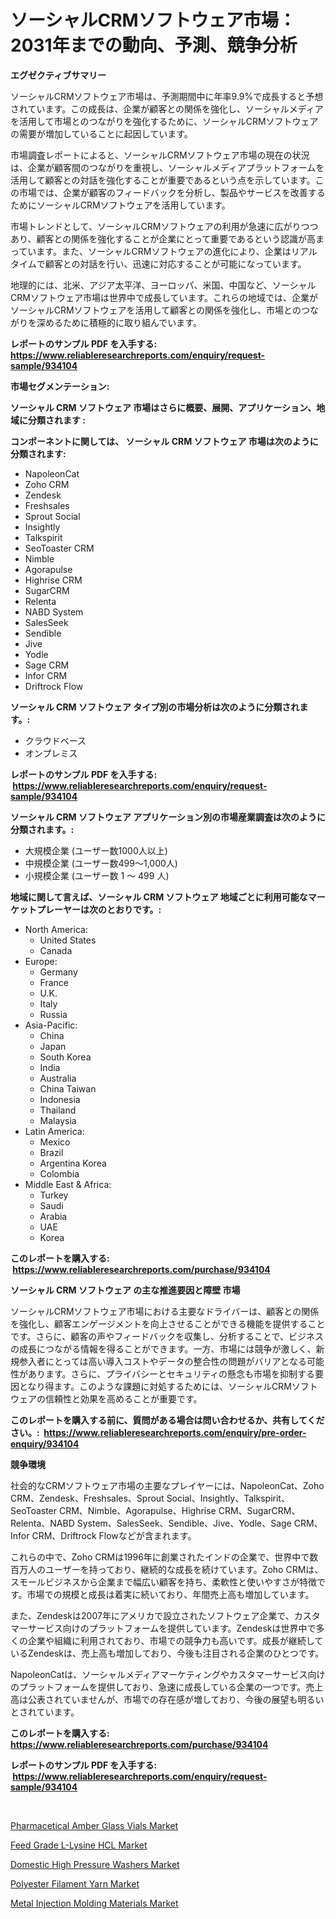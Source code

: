 <p><h1>ソーシャルCRMソフトウェア市場：2031年までの動向、予測、競争分析</h1></p><p><strong>エグゼクティブサマリー</strong></p>
<p><p>ソーシャルCRMソフトウェア市場は、予測期間中に年率9.9%で成長すると予想されています。この成長は、企業が顧客との関係を強化し、ソーシャルメディアを活用して市場とのつながりを強化するために、ソーシャルCRMソフトウェアの需要が増加していることに起因しています。</p><p>市場調査レポートによると、ソーシャルCRMソフトウェア市場の現在の状況は、企業が顧客間のつながりを重視し、ソーシャルメディアプラットフォームを活用して顧客との対話を強化することが重要であるという点を示しています。この市場では、企業が顧客のフィードバックを分析し、製品やサービスを改善するためにソーシャルCRMソフトウェアを活用しています。</p><p>市場トレンドとして、ソーシャルCRMソフトウェアの利用が急速に広がりつつあり、顧客との関係を強化することが企業にとって重要であるという認識が高まっています。また、ソーシャルCRMソフトウェアの進化により、企業はリアルタイムで顧客との対話を行い、迅速に対応することが可能になっています。</p><p>地理的には、北米、アジア太平洋、ヨーロッパ、米国、中国など、ソーシャルCRMソフトウェア市場は世界中で成長しています。これらの地域では、企業がソーシャルCRMソフトウェアを活用して顧客との関係を強化し、市場とのつながりを深めるために積極的に取り組んでいます。</p></p>
<p><strong>レポートのサンプル PDF を入手する: <a href="https://www.reliableresearchreports.com/enquiry/request-sample/934104">https://www.reliableresearchreports.com/enquiry/request-sample/934104</a></strong></p>
<p><strong>市場セグメンテーション:</strong></p>
<p><strong> ソーシャル CRM ソフトウェア 市場はさらに概要、展開、アプリケーション、地域に分類されます :</strong></p>
<p><strong>コンポーネントに関しては、 ソーシャル CRM ソフトウェア 市場は次のように分類されます: &nbsp;</strong></p>
<p><ul><li>NapoleonCat</li><li>Zoho CRM</li><li>Zendesk</li><li>Freshsales</li><li>Sprout Social</li><li>Insightly</li><li>Talkspirit</li><li>SeoToaster CRM</li><li>Nimble</li><li>Agorapulse</li><li>Highrise CRM</li><li>SugarCRM</li><li>Relenta</li><li>NABD System</li><li>SalesSeek</li><li>Sendible</li><li>Jive</li><li>Yodle</li><li>Sage CRM</li><li>Infor CRM</li><li>Driftrock Flow</li></ul></p>
<p><strong> ソーシャル CRM ソフトウェア タイプ別の市場分析は次のように分類されます。:</strong></p>
<p><ul><li>クラウドベース</li><li>オンプレミス</li></ul></p>
<p><strong>レポートのサンプル PDF を入手する: &nbsp;<a href="https://www.reliableresearchreports.com/enquiry/request-sample/934104">https://www.reliableresearchreports.com/enquiry/request-sample/934104</a></strong></p>
<p><strong> ソーシャル CRM ソフトウェア アプリケーション別の市場産業調査は次のように分類されます。:</strong></p>
<p><ul><li>大規模企業 (ユーザー数1000人以上)</li><li>中規模企業 (ユーザー数499～1,000人)</li><li>小規模企業 (ユーザー数 1 ～ 499 人)</li></ul></p>
<p><strong>地域に関して言えば、ソーシャル CRM ソフトウェア 地域ごとに利用可能なマーケットプレーヤーは次のとおりです。:</strong></p>
<p><ul>
    <li>
        North America:
        <ul>
            <li>United States</li>
            <li>Canada</li>
        </ul>
    </li>
    <li>
        Europe:
        <ul>
            <li>Germany</li>
            <li>France</li>
            <li>U.K.</li>
            <li>Italy</li>
            <li>Russia</li>
        </ul>
    </li>
    <li>
        Asia-Pacific:
        <ul>
            <li>China</li>
            <li>Japan</li>
            <li>South Korea</li>
            <li>India</li>
            <li>Australia</li>
            <li>China Taiwan</li>
            <li>Indonesia</li>
            <li>Thailand</li>
            <li>Malaysia</li>
        </ul>
    </li>
    <li>
        Latin America:
        <ul>
            <li>Mexico</li>
            <li>Brazil</li>
            <li>Argentina Korea</li>
            <li>Colombia</li>
        </ul>
    </li>
    <li>
        Middle East & Africa:
        <ul>
            <li>Turkey</li>
            <li>Saudi</li>
            <li>Arabia</li>
            <li>UAE</li>
            <li>Korea</li>
        </ul>
    </li>
    </ul></p>
<p><strong>このレポートを購入する: &nbsp;<a href="https://www.reliableresearchreports.com/purchase/934104">https://www.reliableresearchreports.com/purchase/934104</a></strong></p>
<p><strong>ソーシャル CRM ソフトウェア の主な推進要因と障壁 市場</strong></p>
<p><p>ソーシャルCRMソフトウェア市場における主要なドライバーは、顧客との関係を強化し、顧客エンゲージメントを向上させることができる機能を提供することです。さらに、顧客の声やフィードバックを収集し、分析することで、ビジネスの成長につながる情報を得ることができます。一方、市場には競争が激しく、新規参入者にとっては高い導入コストやデータの整合性の問題がバリアとなる可能性があります。さらに、プライバシーとセキュリティの懸念も市場を抑制する要因となり得ます。このような課題に対処するためには、ソーシャルCRMソフトウェアの信頼性と効果を高めることが重要です。</p></p>
<p><strong>このレポートを購入する前に、質問がある場合は問い合わせるか、共有してください。:&nbsp; <a href="https://www.reliableresearchreports.com/enquiry/pre-order-enquiry/934104">https://www.reliableresearchreports.com/enquiry/pre-order-enquiry/934104</a></strong></p>
<p><strong>競争環境</strong></p>
<p><p>社会的なCRMソフトウェア市場の主要なプレイヤーには、NapoleonCat、Zoho CRM、Zendesk、Freshsales、Sprout Social、Insightly、Talkspirit、SeoToaster CRM、Nimble、Agorapulse、Highrise CRM、SugarCRM、Relenta、NABD System、SalesSeek、Sendible、Jive、Yodle、Sage CRM、Infor CRM、Driftrock Flowなどが含まれます。</p><p>これらの中で、Zoho CRMは1996年に創業されたインドの企業で、世界中で数百万人のユーザーを持っており、継続的な成長を続けています。Zoho CRMは、スモールビジネスから企業まで幅広い顧客を持ち、柔軟性と使いやすさが特徴です。市場での規模と成長は着実に続いており、年間売上高も増加しています。</p><p>また、Zendeskは2007年にアメリカで設立されたソフトウェア企業で、カスタマーサービス向けのプラットフォームを提供しています。Zendeskは世界中で多くの企業や組織に利用されており、市場での競争力も高いです。成長が継続しているZendeskは、売上高も増加しており、今後も注目される企業のひとつです。</p><p>NapoleonCatは、ソーシャルメディアマーケティングやカスタマーサービス向けのプラットフォームを提供しており、急速に成長している企業の一つです。売上高は公表されていませんが、市場での存在感が増しており、今後の展望も明るいとされています。</p></p>
<p><strong>このレポートを購入する: &nbsp; <a href="https://www.reliableresearchreports.com/purchase/934104">https://www.reliableresearchreports.com/purchase/934104</a></strong></p>
<p><strong>レポートのサンプル PDF を入手する: &nbsp;<a href="https://www.reliableresearchreports.com/enquiry/request-sample/934104">https://www.reliableresearchreports.com/enquiry/request-sample/934104</a></strong><strong></strong></p>
<p>&nbsp;</p>
<p><p><a href="https://butternut-bug-553.notion.site/Pharmacetical-Amber-Glass-Vials-Market-Size-Growing-and-Forecasted-for-period-from-2024-2031-and-p-6a63f7c8336a420c9774b79c213129f2">Pharmacetical Amber Glass Vials Market</a></p><p><a href="https://picayune-night-cbd.notion.site/Feed-Grade-L-Lysine-HCL-Market-Size-Market-Share-and-Global-Market-Analysis-Report-2024-2031-fec0d95c92c54ab687bf7d6dd4493a3e">Feed Grade L-Lysine HCL Market</a></p><p><a href="https://github.com/wusalecollins540tpqoz/Market-Research-Report-List-1/blob/main/domestic-high-pressure-washers-market.md">Domestic High Pressure Washers Market</a></p><p><a href="https://view.publitas.com/reportprime-1/polyester-filament-yarn-market-analysis-and-market-size-global-industry-overview-market-segmentation-and-forecast-2024-to-2031/">Polyester Filament Yarn Market</a></p><p><a href="https://view.publitas.com/reportprime-1/metal-injection-molding-materials-market-size-share-trends-analysis-report-by-material-by-type-by-end-user-by-region-and-segment-forecasts-2024-2031/">Metal Injection Molding Materials Market</a></p></p>